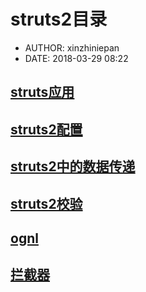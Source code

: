 #  struts2目录
 - AUTHOR: xinzhiniepan
 - DATE: 2018-03-29 08:22

## [struts应用](./note/struts2_application.md)

## [struts2配置](./note/struts2_configuration.md)

## [struts2中的数据传递](./note/struts2_data.md)

## [struts2校验](./note/struts2_validate.md)

## [ognl](./note/struts_ognl.md)

## [拦截器](./note/struts2_interceptors.md)
